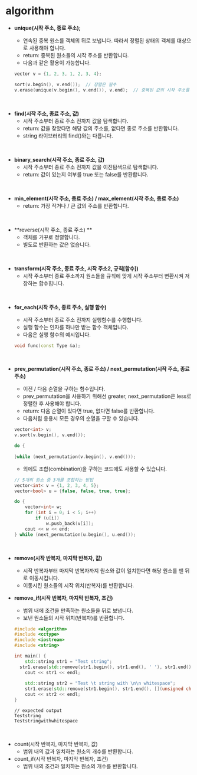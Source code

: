 # algorithm

* **unique(시작 주소, 종료 주소);**

  * 연속된 중복 원소를 객체의 뒤로 보냅니다. 따라서 정렬된 상태의 객체를 대상으로 사용해야 합니다.
  * return: 중복된 원소들의 시작 주소를 반환합니다.
  * 다음과 같은 활용이 가능합니다.

  ```c++
  vector v = {1, 2, 3, 1, 2, 3, 4};
  
  sort(v.begin(), v.end());  // 정렬은 필수
  v.erase(unique(v.begin(), v.end()), v.end);  // 중뵥된 값의 시작 주소를 통해 원소를 제거
  ```

<br>

* **find(시작 주소, 종료 주소, 값)**
  * 시작 주소부터 종료 주소 전까지 값을 탐색합니다.
  * return: 값을 찾았다면 해당 값의 주소를, 없다면 종료 주소를 반환합니다.
  * string 라이브러리의 find()와는 다릅니다.

<br>

* **binary_search(시작 주소, 종료 주소, 값)**
  * 시작 주소부터 종료 주소 전까지 값을 이진탐색으로 탐색합니다.
  * return: 값이 있는지 여부를 true 또는 false를 반환합니다.

<br>

* **min_element(시작 주소, 종료 주소) / max_element(시작 주소, 종료 주소)**
  * return: 가장 작거나 / 큰 값의 주소를 반환합니다.

<br>

* **reverse(시작 주소, 종료 주소)	**
  * 객체를 거꾸로 정렬합니다.
  * 별도로 반환하는 값은 없습니다.

<br>

* **transform(시작 주소, 종료 주소, 시작 주소2, 규칙[함수])**
  * 시작 주소부터 종료 주소까지 원소들을 규칙에 맞게 시작 주소부터 변환시켜 저장하는 함수힙니다.

<br>

* **for_each(시작 주소, 종료 주소, 실행 함수)**

  * 시작 주소부터 종료 주소 전까지 실행함수를 수행합니다.
  * 실행 함수는 인자를 하나만 받는 함수 객체입니다.
  * 다음은 실행 함수의 예시입니다.

  ```c++
  void func(const Type &a);
  ```

<br>

* **prev_permutation(시작 주소, 종료 주소) / next_permutation(시작 주소, 종료 주소)**

  * 이전 / 다음 순열을 구하는 함수입니다.
  * prev_permutation을 사용하기 위해선 greater, next_permutation은 less로 정렬한 후 사용해야 합니다.
  * return: 다음 순열이 있다면 true, 없다면 false를 반환합니다.
  * 다음처럼 응용시 모든 경우의 순열을 구할 수 있습니다.

  ``` c++
  vector<int> v;
  v.sort(v.begin(), v.end());
  
  do {
      
  }while (next_permutation(v.begin(), v.end()));
  ```

  * 외에도 조합(combination)을 구하는 코드에도 사용할 수 있습니다.

  ```c++
  // 5개의 원소 중 3개를 조합하는 방법
  vector<int< v = {1, 2, 3, 4, 5};
  vector<bool> u = {false, false, true, true};
  
  do {
      vector<int> w;
      for (int i = 0; i < 5; i++)
          if (u[i])
              w.pusb_back(v[i]);
      cout << w << end;
  } while (next_permutation(u.begin(), u.end());
  ```

<br>

* **remove(시작 반복자, 마지막 반복자, 값)**

  * 시작 반복자부터 마지막 반복자까지 원소와 값이 일치한다면 해당 원소를 맨 뒤로 이동시킵니다.
  * 이동시킨 원소들의 시작 위치(반복자)를 반환합니다.

* **remove_if(시작 반복자, 마지막 반복자, 조건)**

  * 범위 내에 조건을 만족하는 원소들을 뒤로 보냅니다.
  * 보낸 원소들의 시작 위치(반복자)를 반환합니다.

  ```c++
  #include <algorithm>
  #include <cctype>
  #include <iostream>
  #include <string>
  
  int main() {
      std::string str1 = "Test string";
   	str1.erase(std::remove(str1.begin(), str1.end(), ' '), str1.end());
      cout << str1 << endl;
      
      std::string str2 = "Test \t string with \n\n whitespace";
      str1.erase(std::remove(str1.begin(), str1.end(), [](unsigned char c) { return std::isspace(c); }), str2.end());
      cout << str2 << endl;
  }
  ```
  
  ```
  // expected output
  Teststring
  Teststringwithwhitespace
  ```

<br>

* count(시작 반복자, 마지막 반복자, 값)
  * 범위 내의 값과 일치하는 원소의 개수를 반환합니다.
* count_if(시작 반복자, 마지막 반복자, 조건)
  * 범위 내의 조건과 일치하는 원소의 개수를 반환합니다.